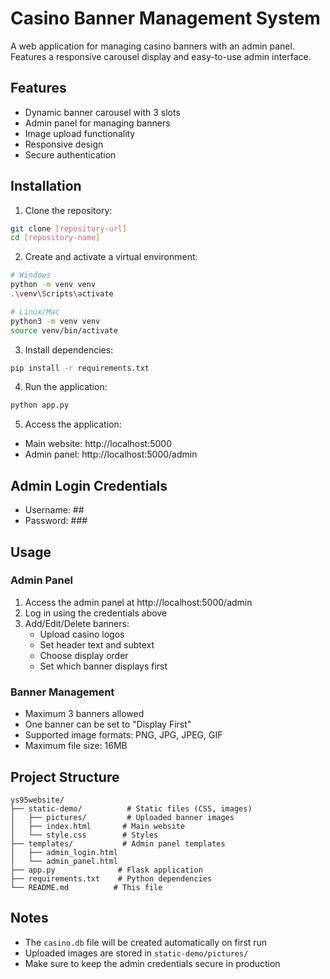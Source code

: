 # Casino Banner Management System

A web application for managing casino banners with an admin panel. Features a responsive carousel display and easy-to-use admin interface.

## Features

- Dynamic banner carousel with 3 slots
- Admin panel for managing banners
- Image upload functionality
- Responsive design
- Secure authentication

## Installation

1. Clone the repository:
```bash
git clone [repository-url]
cd [repository-name]
```

2. Create and activate a virtual environment:
```bash
# Windows
python -m venv venv
.\venv\Scripts\activate

# Linux/Mac
python3 -m venv venv
source venv/bin/activate
```

3. Install dependencies:
```bash
pip install -r requirements.txt
```

4. Run the application:
```bash
python app.py
```

5. Access the application:
- Main website: http://localhost:5000
- Admin panel: http://localhost:5000/admin

## Admin Login Credentials
- Username: ##
- Password: ###

## Usage

### Admin Panel
1. Access the admin panel at http://localhost:5000/admin
2. Log in using the credentials above
3. Add/Edit/Delete banners:
   - Upload casino logos
   - Set header text and subtext
   - Choose display order
   - Set which banner displays first

### Banner Management
- Maximum 3 banners allowed
- One banner can be set to "Display First"
- Supported image formats: PNG, JPG, JPEG, GIF
- Maximum file size: 16MB

## Project Structure
```
ys95website/
├── static-demo/          # Static files (CSS, images)
│   ├── pictures/         # Uploaded banner images
│   ├── index.html       # Main website
│   └── style.css        # Styles
├── templates/           # Admin panel templates
│   ├── admin_login.html
│   └── admin_panel.html
├── app.py              # Flask application
├── requirements.txt    # Python dependencies
└── README.md          # This file
```

## Notes
- The `casino.db` file will be created automatically on first run
- Uploaded images are stored in `static-demo/pictures/`
- Make sure to keep the admin credentials secure in production
